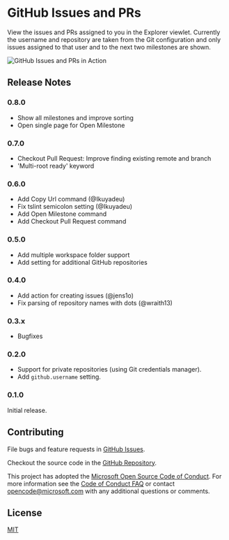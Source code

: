 # GitHub Issues and PRs

View the issues and PRs assigned to you in the Explorer viewlet. Currently the username and repository are taken from the Git configuration and only issues assigned to that user and to the next two milestones are shown.

![GitHub Issues and PRs in Action](images/in_action.gif)

## Release Notes

### 0.8.0

- Show all milestones and improve sorting
- Open single page for Open Milestone

### 0.7.0

- Checkout Pull Request: Improve finding existing remote and branch
- 'Multi-root ready' keyword

### 0.6.0

- Add Copy Url command (@Ikuyadeu)
- Fix tslint semicolon setting (@Ikuyadeu)
- Add Open Milestone command
- Add Checkout Pull Request command

### 0.5.0

- Add multiple workspace folder support
- Add setting for additional GitHub repositories

### 0.4.0

- Add action for creating issues (@jens1o)
- Fix parsing of repository names with dots (@wraith13)

### 0.3.x

- Bugfixes

### 0.2.0

- Support for private repositories (using Git credentials manager).
- Add `github.username` setting.

### 0.1.0

Initial release.

## Contributing

File bugs and feature requests in [GitHub Issues](https://github.com/Microsoft/vscode-github-issues-prs/issues).

Checkout the source code in the [GitHub Repository](https://github.com/Microsoft/vscode-github-issues-prs).

This project has adopted the [Microsoft Open Source Code of Conduct](https://opensource.microsoft.com/codeofconduct/). For more information see the [Code of Conduct FAQ](https://opensource.microsoft.com/codeofconduct/faq/) or contact [opencode@microsoft.com](mailto:opencode@microsoft.com) with any additional questions or comments.

## License
[MIT](LICENSE)

